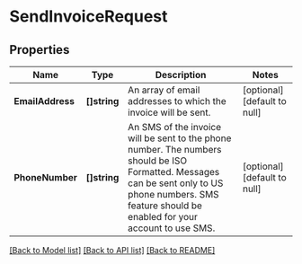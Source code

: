 # SendInvoiceRequest

## Properties
Name | Type | Description | Notes
------------ | ------------- | ------------- | -------------
**EmailAddress** | **[]string** | An array of email addresses to which the invoice will be sent. | [optional] [default to null]
**PhoneNumber** | **[]string** | An SMS of the invoice will be sent to the phone number. The numbers should be ISO Formatted. Messages can be sent only to US phone numbers. SMS feature should be enabled for your account to use SMS. | [optional] [default to null]

[[Back to Model list]](../README.md#documentation-for-models) [[Back to API list]](../README.md#documentation-for-api-endpoints) [[Back to README]](../README.md)

